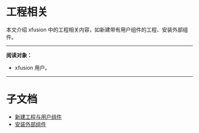 # 工程相关

本文介绍 xfusion 中的工程相关内容，如新建带有用户组件的工程、安装外部组件。

---

**阅读对象：**

- xfusion 用户。

---

# 子文档

- [新建工程与用户组件](new_project_and_user_component.md)
- [安装外部组件](install_external_components.md)
